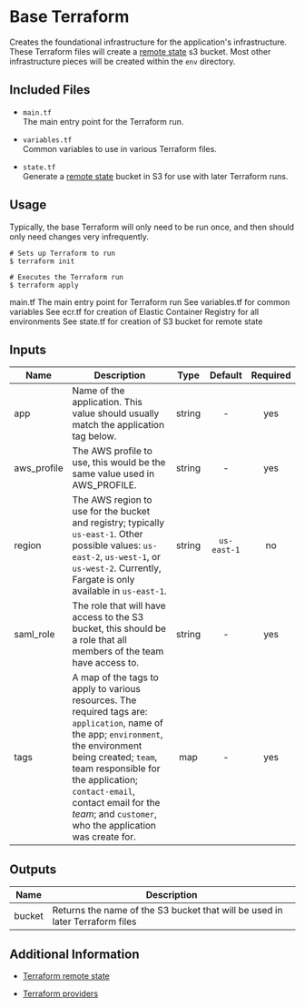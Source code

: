 # Base Terraform

Creates the foundational infrastructure for the application's infrastructure.
These Terraform files will create a [remote state][state] s3 bucket.
Most other infrastructure pieces will be created within the `env` directory.


## Included Files

+ `main.tf`  
The main entry point for the Terraform run.

+ `variables.tf`  
Common variables to use in various Terraform files.

+ `state.tf`  
Generate a [remote state][state] bucket in S3 for use with later Terraform runs.


## Usage

Typically, the base Terraform will only need to be run once, and then should only
need changes very infrequently.

```
# Sets up Terraform to run
$ terraform init

# Executes the Terraform run
$ terraform apply
```

main.tf
The main entry point for Terraform run
See variables.tf for common variables
See ecr.tf for creation of Elastic Container Registry for all environments
See state.tf for creation of S3 bucket for remote state


## Inputs

| Name | Description | Type | Default | Required |
|------|-------------|:----:|:-----:|:-----:|
| app | Name of the application. This value should usually match the application tag below. | string | - | yes |
| aws_profile | The AWS profile to use, this would be the same value used in AWS_PROFILE. | string | - | yes |
| region | The AWS region to use for the bucket and registry; typically `us-east-1`. Other possible values: `us-east-2`, `us-west-1`, or `us-west-2`. Currently, Fargate is only available in `us-east-1`. | string | `us-east-1` | no |
| saml_role | The role that will have access to the S3 bucket, this should be a role that all members of the team have access to. | string | - | yes |
| tags | A map of the tags to apply to various resources. The required tags are: `application`, name of the app; `environment`, the environment being created; `team`, team responsible for the application; `contact-email`, contact email for the _team_; and `customer`, who the application was create for. | map | - | yes |

## Outputs

| Name | Description |
|------|-------------|
| bucket | Returns the name of the S3 bucket that will be used in later Terraform files |


## Additional Information

+ [Terraform remote state][state]

+ [Terraform providers][provider]

[state]: https://www.terraform.io/docs/state/remote.html
[provider]: https://www.terraform.io/docs/providers/
